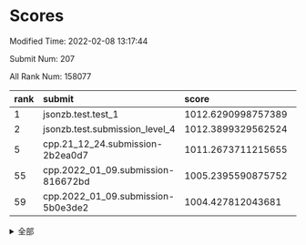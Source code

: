 # Scores

Modified Time: 2022-02-08 13:17:44

Submit Num: 207

All Rank Num: 158077

| rank |               submit               |       score        |       sigma        | pk_num |
| :--- | :--------------------------------- | :----------------- | :----------------- | :----- |
| 1    | jsonzb.test.test_1                 | 1012.6290998757389 | 0.7944938006798153 | 3053   |
| 2    | jsonzb.test.submission_level_4     | 1012.3899329562524 | 0.7758589288465678 | 3051   |
| 5    | cpp.21_12_24.submission-2b2ea0d7   | 1011.2673711215655 | 0.7700522741744247 | 3055   |
| 55   | cpp.2022_01_09.submission-816672bd | 1005.2395590875752 | 0.7245571811585512 | 3055   |
| 59   | cpp.2022_01_09.submission-5b0e3de2 | 1004.427812043681  | 0.7285678943610893 | 3046   |


<details>
<summary>全部</summary>

| rank |                 submit                 |       score        |       sigma        | pk_num |
| :--- | :------------------------------------- | :----------------- | :----------------- | :----- |
| 1    | jsonzb.test.test_1                     | 1012.6290998757389 | 0.7944938006798153 | 3053   |
| 2    | jsonzb.test.submission_level_4         | 1012.3899329562524 | 0.7758589288465678 | 3051   |
| 3    | gobigger.level_3.submission_level_3_18 | 1012.2600686071125 | 0.797671999589275  | 3055   |
| 4    | gobigger.level_3.submission_level_3_33 | 1011.808118199446  | 0.7509269506056997 | 3054   |
| 5    | cpp.21_12_24.submission-2b2ea0d7       | 1011.2673711215655 | 0.7700522741744247 | 3055   |
| 6    | gobigger.level_3.submission_level_3_26 | 1011.0813948253722 | 0.7832039199905676 | 3052   |
| 7    | gobigger.level_3.submission_level_3_35 | 1010.8267633728346 | 0.7805166339654313 | 3054   |
| 8    | gobigger.level_3.submission_level_3_23 | 1010.8037121460974 | 0.7938503678811341 | 3053   |
| 9    | gobigger.level_3.submission_level_3_10 | 1010.747371638947  | 0.7856547580224437 | 3061   |
| 10   | gobigger.level_3.submission_level_3_2  | 1010.7437491207676 | 0.7781007227707051 | 3058   |
| 11   | gobigger.level_3.submission_level_3_22 | 1010.6344098365357 | 0.7445635177003913 | 3053   |
| 12   | gobigger.level_3.submission_level_3_31 | 1010.6195013227175 | 0.7677137135981102 | 3056   |
| 13   | gobigger.level_3.submission_level_3_16 | 1010.5954372639369 | 0.7583101806051188 | 3055   |
| 14   | gobigger.level_3.submission_level_3_13 | 1010.461911525569  | 0.7446939067443142 | 3053   |
| 15   | gobigger.level_3.submission_level_3_24 | 1010.4240113593463 | 0.7478608780468358 | 3057   |
| 16   | gobigger.level_3.submission_level_3_19 | 1010.4133646319298 | 0.7678360216186533 | 3055   |
| 17   | gobigger.level_3.submission_level_3_40 | 1010.4113224366218 | 0.7602627662176967 | 3060   |
| 18   | gobigger.level_3.submission_level_3_44 | 1010.3229564804994 | 0.7767586652217198 | 3053   |
| 19   | gobigger.level_3.submission_level_3_38 | 1010.1879222996313 | 0.7603203982927005 | 3054   |
| 20   | gobigger.level_3.submission_level_3_4  | 1010.1598421871298 | 0.7657662998403634 | 3056   |
| 21   | gobigger.level_3.submission_level_3_43 | 1010.1526537371069 | 0.7597253548433762 | 3055   |
| 22   | gobigger.level_3.submission_level_3_46 | 1010.1467889162786 | 0.7721101180061307 | 3049   |
| 23   | gobigger.level_3.submission_level_3_27 | 1010.1289500961208 | 0.7668982326585438 | 3054   |
| 24   | gobigger.level_3.submission_level_3_3  | 1009.9703442480352 | 0.7702014202445071 | 3052   |
| 25   | gobigger.level_3.submission_level_3_47 | 1009.9269489922617 | 0.7743999017572907 | 3052   |
| 26   | gobigger.level_3.submission_level_3_14 | 1009.8999913918421 | 0.778976066180651  | 3056   |
| 27   | gobigger.level_3.submission_level_3_29 | 1009.8682322882194 | 0.7555349784492468 | 3058   |
| 28   | gobigger.level_3.submission_level_3_28 | 1009.841509997215  | 0.7702403596414499 | 3054   |
| 29   | gobigger.level_3.submission_level_3_25 | 1009.7657919745482 | 0.7549252927384439 | 3055   |
| 30   | gobigger.level_3.submission_level_3_49 | 1009.6891763016145 | 0.747605104470177  | 3053   |
| 31   | gobigger.level_3.submission_level_3_39 | 1009.6595415533051 | 0.7758497344640976 | 3061   |
| 32   | gobigger.level_3.submission_level_3_20 | 1009.6288626633518 | 0.7651259737384077 | 3051   |
| 33   | gobigger.level_3.submission_level_3_17 | 1009.6089316613005 | 0.7573311958927816 | 3054   |
| 34   | gobigger.level_3.submission_level_3_12 | 1009.5800767961583 | 0.7614490380582392 | 3058   |
| 35   | gobigger.level_3.submission_level_3_42 | 1009.5672191247247 | 0.7473742601176596 | 3051   |
| 36   | gobigger.level_3.submission_level_3_36 | 1009.4461912274154 | 0.7484296224246308 | 3061   |
| 37   | gobigger.level_3.submission_level_3_8  | 1009.331160245138  | 0.7443808776181142 | 3052   |
| 38   | gobigger.level_3.submission_level_3_15 | 1009.3072618254902 | 0.7603165478294964 | 3056   |
| 39   | gobigger.level_3.submission_level_3_9  | 1009.2551699250396 | 0.7471893368100339 | 3052   |
| 40   | gobigger.level_3.submission_level_3_6  | 1009.2073152305982 | 0.74333526346117   | 3054   |
| 41   | gobigger.level_3.submission_level_3_0  | 1009.1523329360208 | 0.7569521885423603 | 3055   |
| 42   | gobigger.level_3.submission_level_3_48 | 1009.0885682701511 | 0.7216056260838806 | 3057   |
| 43   | gobigger.level_3.submission_level_3_30 | 1009.0833539930907 | 0.7543351601699143 | 3054   |
| 44   | gobigger.level_3.submission_level_3_45 | 1009.0777803478439 | 0.7464651673798549 | 3055   |
| 45   | gobigger.level_3.submission_level_3_11 | 1008.9126024503381 | 0.7452109529829265 | 3057   |
| 46   | gobigger.level_3.submission_level_3_34 | 1008.895892272317  | 0.7261235189468627 | 3054   |
| 47   | gobigger.level_3.submission_level_3_7  | 1008.8630286194356 | 0.7356020415488236 | 3057   |
| 48   | gobigger.level_3.submission_level_3_1  | 1008.7939199662767 | 0.7308516417768428 | 3055   |
| 49   | gobigger.level_3.submission_level_3_32 | 1008.7800486527755 | 0.7580837455186278 | 3053   |
| 50   | gobigger.level_3.submission_level_3_37 | 1008.5725300961379 | 0.7469566482478748 | 3053   |
| 51   | gobigger.level_3.submission_level_3_5  | 1008.3895192011004 | 0.7238335709745085 | 3057   |
| 52   | gobigger.level_3.submission_level_3_41 | 1008.3678007132355 | 0.7360123813350786 | 3056   |
| 53   | gobigger.level_3.submission_level_3_21 | 1007.8667957047163 | 0.7281655455840981 | 3060   |
| 54   | gobigger.level_1.submission_level_1_30 | 1005.2424378059188 | 0.7114267763835448 | 3053   |
| 55   | cpp.2022_01_09.submission-816672bd     | 1005.2395590875752 | 0.7245571811585512 | 3055   |
| 56   | gobigger.level_1.submission_level_1_47 | 1005.1846397763459 | 0.7249602461955756 | 3057   |
| 57   | gobigger.level_1.submission_level_1_22 | 1004.6400333528995 | 0.709521166839868  | 3052   |
| 58   | gobigger.level_1.submission_level_1_7  | 1004.5321024008189 | 0.7147194164891998 | 3055   |
| 59   | cpp.2022_01_09.submission-5b0e3de2     | 1004.427812043681  | 0.7285678943610893 | 3046   |
| 60   | gobigger.level_1.submission_level_1_11 | 1004.3825347703622 | 0.7171481568259752 | 3049   |
| 61   | gobigger.level_1.submission_level_1_37 | 1004.3510920955795 | 0.7271875867776992 | 3059   |
| 62   | gobigger.level_1.submission_level_1_18 | 1004.3336140496302 | 0.716177784623308  | 3057   |
| 63   | gobigger.level_1.submission_level_1_24 | 1004.3209066030438 | 0.7126587335704275 | 3055   |
| 64   | gobigger.level_1.submission_level_1_42 | 1004.2338438332614 | 0.7196390253645356 | 3051   |
| 65   | gobigger.level_1.submission_level_1_27 | 1004.2038059916879 | 0.7091836441888916 | 3059   |
| 66   | gobigger.level_1.submission_level_1_13 | 1004.149439318691  | 0.7178191111291309 | 3056   |
| 67   | gobigger.level_1.submission_level_1_25 | 1004.0943877539521 | 0.717441662713322  | 3055   |
| 68   | gobigger.level_1.submission_level_1_23 | 1004.0700539189722 | 0.7346983758226715 | 3047   |
| 69   | gobigger.level_1.submission_level_1_33 | 1004.0613333010563 | 0.7122246633131994 | 3054   |
| 70   | gobigger.level_1.submission_level_1_5  | 1004.0561866590309 | 0.7248995391693517 | 3055   |
| 71   | gobigger.level_1.submission_level_1_28 | 1004.037519204276  | 0.7272847516217311 | 3057   |
| 72   | gobigger.level_1.submission_level_1_26 | 1003.9459503539663 | 0.7160585334040802 | 3057   |
| 73   | gobigger.level_1.submission_level_1_20 | 1003.9034913550094 | 0.7184926922878204 | 3054   |
| 74   | gobigger.level_1.submission_level_1_9  | 1003.6020243932287 | 0.7129598358372131 | 3059   |
| 75   | gobigger.level_1.submission_level_1_12 | 1003.5698173678239 | 0.7139572427394911 | 3059   |
| 76   | gobigger.level_1.submission_level_1_1  | 1003.5032965319472 | 0.7094609508732086 | 3054   |
| 77   | gobigger.level_1.submission_level_1_10 | 1003.4884761463244 | 0.7222909349473177 | 3056   |
| 78   | gobigger.level_1.submission_level_1_48 | 1003.417668572052  | 0.722811231291337  | 3051   |
| 79   | gobigger.level_1.submission_level_1_8  | 1003.3993646893006 | 0.71159597997548   | 3054   |
| 80   | gobigger.level_1.submission_level_1_31 | 1003.34091805237   | 0.6981905397062627 | 3054   |
| 81   | gobigger.level_1.submission_level_1_35 | 1003.2498233095234 | 0.7216752629115633 | 3050   |
| 82   | gobigger.level_1.submission_level_1_39 | 1003.2142380928913 | 0.7109935428938505 | 3054   |
| 83   | gobigger.level_1.submission_level_1_15 | 1003.1546773467193 | 0.7126725335709719 | 3061   |
| 84   | gobigger.level_1.submission_level_1_0  | 1003.098557966044  | 0.7106752671584948 | 3052   |
| 85   | gobigger.level_1.submission_level_1_2  | 1003.0652699083091 | 0.7128568752921507 | 3057   |
| 86   | gobigger.level_1.submission_level_1_29 | 1003.027296140941  | 0.7157609272670755 | 3054   |
| 87   | gobigger.level_1.submission_level_1_17 | 1002.9658446090177 | 0.7131653761501875 | 3052   |
| 88   | gobigger.level_1.submission_level_1_44 | 1002.9613050482038 | 0.7041759837417257 | 3058   |
| 89   | gobigger.level_1.submission_level_1_6  | 1002.9417049730788 | 0.7021762084786992 | 3059   |
| 90   | gobigger.level_1.submission_level_1_41 | 1002.8877378089156 | 0.704241613851015  | 3056   |
| 91   | gobigger.level_1.submission_level_1_45 | 1002.85906621574   | 0.7095141147727757 | 3051   |
| 92   | gobigger.level_1.submission_level_1_21 | 1002.8232483504142 | 0.7162245716377084 | 3054   |
| 93   | gobigger.level_1.submission_level_1_43 | 1002.7970982917325 | 0.7055471230525772 | 3054   |
| 94   | gobigger.level_1.submission_level_1_38 | 1002.762984595175  | 0.707564493229297  | 3056   |
| 95   | gobigger.level_1.submission_level_1_34 | 1002.7467607350239 | 0.7094695241205388 | 3055   |
| 96   | gobigger.level_1.submission_level_1_19 | 1002.7305074316358 | 0.7061860109320995 | 3058   |
| 97   | gobigger.level_1.submission_level_1_14 | 1002.6602104329988 | 0.7110884944097284 | 3054   |
| 98   | gobigger.level_1.submission_level_1_36 | 1002.5979619086486 | 0.7103187305140576 | 3057   |
| 99   | gobigger.level_1.submission_level_1_16 | 1002.395268135546  | 0.7151767782407986 | 3054   |
| 100  | gobigger.level_1.submission_level_1_40 | 1002.3087762856577 | 0.6993549978769276 | 3058   |
| 101  | gobigger.level_1.submission_level_1_4  | 1002.3009292156804 | 0.7141560157977269 | 3053   |
| 102  | gobigger.level_1.submission_level_1_46 | 1002.2384892761703 | 0.7216762463647192 | 3055   |
| 103  | gobigger.level_1.submission_level_1_49 | 1002.2253266310389 | 0.721086559280336  | 3056   |
| 104  | gobigger.level_1.submission_level_1_32 | 1001.9415985701926 | 0.7093883916281721 | 3055   |
| 105  | gobigger.level_1.submission_level_1_3  | 1001.4241520988381 | 0.6956811301429222 | 3054   |
| 106  | gobigger.random.submission_random_4    | 997.2400394120247  | 0.6967235805062626 | 3059   |
| 107  | gobigger.random.submission_random_29   | 997.1891146890025  | 0.7076511655832601 | 3058   |
| 108  | gobigger.random.submission_random_43   | 997.1725428939736  | 0.7185978912999134 | 3055   |
| 109  | gobigger.random.submission_random_48   | 997.0493938015663  | 0.7086746185209026 | 3056   |
| 110  | gobigger.random.submission_random_26   | 997.0165826832767  | 0.7018293868313559 | 3055   |
| 111  | gobigger.random.submission_random_14   | 996.697098229042   | 0.7099502584196815 | 3051   |
| 112  | gobigger.random.submission_random_23   | 996.6224492713849  | 0.7161320268219626 | 3058   |
| 113  | gobigger.random.submission_random_44   | 996.5321651019557  | 0.7156959762293987 | 3053   |
| 114  | gobigger.random.submission_random_22   | 996.4955262415293  | 0.7214569565808835 | 3056   |
| 115  | gobigger.random.submission_random_3    | 996.4504375636085  | 0.7137154760134975 | 3052   |
| 116  | gobigger.random.submission_random_35   | 996.4153479582718  | 0.705651873480494  | 3053   |
| 117  | gobigger.random.submission_random_42   | 996.3573649981805  | 0.7182024313506691 | 3061   |
| 118  | gobigger.random.submission_random_40   | 996.3450238930411  | 0.721732414702348  | 3055   |
| 119  | gobigger.random.submission_random_41   | 996.2665809022567  | 0.7076479543803631 | 3055   |
| 120  | gobigger.random.submission_random_13   | 996.2200812292667  | 0.7028160549321316 | 3059   |
| 121  | gobigger.random.submission_random_28   | 996.173584749284   | 0.725618746924712  | 3056   |
| 122  | gobigger.random.submission_random_38   | 996.1222581484313  | 0.7162468967598661 | 3060   |
| 123  | gobigger.random.submission_random_47   | 996.0851354957166  | 0.7100373295732738 | 3054   |
| 124  | gobigger.random.submission_random_20   | 996.0418595762033  | 0.7080659928590076 | 3055   |
| 125  | gobigger.random.submission_random_11   | 996.0092231792573  | 0.7205395411471944 | 3055   |
| 126  | gobigger.random.submission_random_10   | 995.9352745284968  | 0.701841911719765  | 3052   |
| 127  | gobigger.random.submission_random_49   | 995.9018337882668  | 0.7161986697415871 | 3050   |
| 128  | gobigger.random.submission_random_17   | 995.8948640040644  | 0.7017591070070193 | 3053   |
| 129  | gobigger.random.submission_random_18   | 995.8779263631021  | 0.7139987993858256 | 3053   |
| 130  | gobigger.random.submission_random_15   | 995.8360321678563  | 0.7314661085888692 | 3057   |
| 131  | gobigger.random.submission_random_19   | 995.7498039886917  | 0.709428483409971  | 3057   |
| 132  | gobigger.random.submission_random_46   | 995.7425854891947  | 0.7118245658046182 | 3054   |
| 133  | gobigger.random.submission_random_39   | 995.7157959741015  | 0.7096034946500043 | 3060   |
| 134  | gobigger.random.submission_random_37   | 995.6681397984139  | 0.7116622043603685 | 3060   |
| 135  | gobigger.random.submission_random_6    | 995.632162573428   | 0.7089606530686222 | 3054   |
| 136  | gobigger.random.submission_random_31   | 995.6281757609189  | 0.7105505395539594 | 3055   |
| 137  | gobigger.random.submission_random_8    | 995.6099058751046  | 0.7054152848881706 | 3048   |
| 138  | gobigger.random.submission_random_12   | 995.5920555870557  | 0.7171353909852033 | 3052   |
| 139  | gobigger.random.submission_random_45   | 995.5521519095449  | 0.7126509725673191 | 3053   |
| 140  | gobigger.random.submission_random_9    | 995.4775450003925  | 0.7228577722804419 | 3051   |
| 141  | gobigger.random.submission_random_34   | 995.4573946508452  | 0.7049968235225165 | 3053   |
| 142  | gobigger.random.submission_random_2    | 995.379573508172   | 0.7153165309956037 | 3056   |
| 143  | gobigger.random.submission_random_0    | 995.3491266188157  | 0.7119822884395451 | 3056   |
| 144  | gobigger.random.submission_random_7    | 995.320797845547   | 0.7066997910378071 | 3056   |
| 145  | gobigger.random.submission_random_33   | 995.3027565358982  | 0.7279531234148509 | 3051   |
| 146  | gobigger.random.submission_random_21   | 995.2942810138952  | 0.7137695896555912 | 3053   |
| 147  | gobigger.random.submission_random_32   | 995.2528416987121  | 0.7130960391708968 | 3056   |
| 148  | gobigger.random.submission_random_24   | 995.1934098647712  | 0.7200175554590761 | 3053   |
| 149  | gobigger.random.submission_random_16   | 995.175290497122   | 0.7162514634192889 | 3052   |
| 150  | gobigger.random.submission_random_5    | 995.164304049054   | 0.7112175892263303 | 3048   |
| 151  | gobigger.random.submission_random_25   | 995.152899523258   | 0.6996704592600811 | 3053   |
| 152  | gobigger.random.submission_random_30   | 995.1055555429523  | 0.7020815643898349 | 3056   |
| 153  | gobigger.random.submission_random_1    | 994.9878504512045  | 0.7094874980468275 | 3053   |
| 154  | gobigger.random.submission_random_36   | 994.9815629408525  | 0.7313748018572506 | 3056   |
| 155  | gobigger.random.submission_random_27   | 994.9091177079332  | 0.7123326795710586 | 3049   |
| 156  | gobigger.level_2.submission_level_2_12 | 994.6590817960342  | 0.7381272776659158 | 3058   |
| 157  | gobigger.level_2.submission_level_2_30 | 994.2731002685972  | 0.7246911067742412 | 3055   |
| 158  | gobigger.level_2.submission_level_2_33 | 993.8716145194153  | 0.7246480350353436 | 3057   |
| 159  | gobigger.level_2.submission_level_2_46 | 993.3610597458127  | 0.7336218832948311 | 3057   |
| 160  | gobigger.level_2.submission_level_2_20 | 993.3523407275799  | 0.745764828706433  | 3052   |
| 161  | gobigger.level_2.submission_level_2_11 | 993.331650099182   | 0.7300618411280737 | 3056   |
| 162  | gobigger.level_2.submission_level_2_0  | 993.3098014404688  | 0.7363695016334496 | 3052   |
| 163  | gobigger.level_2.submission_level_2_40 | 993.1975441498791  | 0.7517103575077794 | 3053   |
| 164  | gobigger.level_2.submission_level_2_45 | 992.989769652017   | 0.7433038140399606 | 3053   |
| 165  | gobigger.level_2.submission_level_2_31 | 992.9805538508954  | 0.7299020744202959 | 3057   |
| 166  | gobigger.level_2.submission_level_2_6  | 992.8304838612909  | 0.730769623258335  | 3059   |
| 167  | gobigger.level_2.submission_level_2_14 | 992.7796354755106  | 0.7348613721267313 | 3054   |
| 168  | gobigger.level_2.submission_level_2_3  | 992.7309897254885  | 0.7390913065156959 | 3050   |
| 169  | gobigger.level_2.submission_level_2_49 | 992.6585618261684  | 0.720476823921566  | 3051   |
| 170  | gobigger.level_2.submission_level_2_42 | 992.5353681340105  | 0.746273813794515  | 3052   |
| 171  | gobigger.level_2.submission_level_2_32 | 992.5158444576546  | 0.74317148540861   | 3053   |
| 172  | gobigger.level_2.submission_level_2_5  | 992.4198049266158  | 0.7174853731633245 | 3057   |
| 173  | gobigger.level_2.submission_level_2_23 | 992.4001040180002  | 0.7623213439260879 | 3056   |
| 174  | gobigger.level_2.submission_level_2_8  | 992.3402932250373  | 0.7337991897376472 | 3058   |
| 175  | gobigger.level_2.submission_level_2_24 | 992.3254529629373  | 0.7449893608510186 | 3056   |
| 176  | gobigger.level_2.submission_level_2_26 | 992.296480803492   | 0.7265548065690758 | 3052   |
| 177  | gobigger.level_2.submission_level_2_9  | 992.2936221630507  | 0.7594422593071208 | 3054   |
| 178  | gobigger.level_2.submission_level_2_48 | 992.2604199190966  | 0.7422262363177671 | 3059   |
| 179  | gobigger.level_2.submission_level_2_27 | 992.2596739216159  | 0.7708713930898786 | 3055   |
| 180  | gobigger.level_2.submission_level_2_16 | 992.1367403336317  | 0.7469276348554948 | 3056   |
| 181  | gobigger.level_2.submission_level_2_38 | 992.086530312081   | 0.7667925792193595 | 3055   |
| 182  | gobigger.level_2.submission_level_2_18 | 992.0591391561182  | 0.7417509753319724 | 3056   |
| 183  | gobigger.level_2.submission_level_2_44 | 992.0547686900019  | 0.7478733020757201 | 3052   |
| 184  | gobigger.level_2.submission_level_2_10 | 992.008708766571   | 0.7337030753597312 | 3051   |
| 185  | gobigger.level_2.submission_level_2_29 | 991.963633686969   | 0.7632781011454702 | 3056   |
| 186  | gobigger.level_2.submission_level_2_37 | 991.9392898640242  | 0.7463704176489316 | 3052   |
| 187  | gobigger.level_2.submission_level_2_19 | 991.9060999862634  | 0.7412465965426986 | 3050   |
| 188  | gobigger.level_2.submission_level_2_41 | 991.7679536891688  | 0.7544551868652852 | 3056   |
| 189  | gobigger.level_2.submission_level_2_7  | 991.7273933670907  | 0.7436365938062566 | 3053   |
| 190  | gobigger.level_2.submission_level_2_39 | 991.598255542138   | 0.7414054905028352 | 3055   |
| 191  | gobigger.level_2.submission_level_2_36 | 991.5652143004227  | 0.7457556774922941 | 3052   |
| 192  | gobigger.level_2.submission_level_2_25 | 991.5079251316212  | 0.7608393162445917 | 3052   |
| 193  | gobigger.level_2.submission_level_2_1  | 991.4510617805727  | 0.7519746512499725 | 3058   |
| 194  | gobigger.level_2.submission_level_2_13 | 991.4146377742849  | 0.7326820426385094 | 3056   |
| 195  | gobigger.level_2.submission_level_2_4  | 991.3716247679564  | 0.7430739508474254 | 3055   |
| 196  | gobigger.level_2.submission_level_2_35 | 991.369330318348   | 0.7578180706165094 | 3053   |
| 197  | gobigger.level_2.submission_level_2_43 | 991.3629526938862  | 0.7625111149299222 | 3054   |
| 198  | gobigger.level_2.submission_level_2_22 | 991.2872819807656  | 0.7533851334822662 | 3056   |
| 199  | gobigger.level_2.submission_level_2_28 | 991.1274330031817  | 0.7392800111373946 | 3057   |
| 200  | gobigger.level_2.submission_level_2_34 | 991.0475837271977  | 0.7630858763382778 | 3050   |
| 201  | gobigger.level_2.submission_level_2_15 | 990.9707415091793  | 0.7532108514077277 | 3055   |
| 202  | gobigger.level_2.submission_level_2_17 | 990.7467293823398  | 0.7572236835513647 | 3054   |
| 203  | gobigger.level_2.submission_level_2_47 | 990.562496419832   | 0.7446951111936281 | 3050   |
| 204  | gobigger.level_2.submission_level_2_2  | 989.8955413381577  | 0.7636716331165767 | 3056   |
| 205  | gobigger.level_2.submission_level_2_21 | 989.8861134811804  | 0.7671380546533734 | 3056   |
| 206  | gobigger.none.submission_none_0        | 975.8327749296325  | 1.4332146924306726 | 3054   |
| 207  | gobigger.none.submission_none_1        | 973.0732423250444  | 1.6330356413265616 | 3053   |

</details>